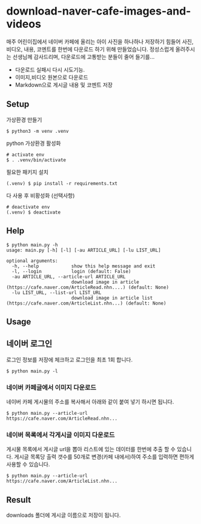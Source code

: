 # download-naver-cafe-images-and-videos

매주 어린이집에서 네이버 카페에 올리는 아이 사진을 하나하나 저장하기 힘들어 
사진, 비디오, 내용, 코멘트를 한번에 다운로드 하기 위해 만들었습니다.
정성스럽게 올려주시는 선생님께 감사드리며, 다운로드에 고통받는 분들이 줄어 들기를...  

 * 다운로드 실패시 다시 시도기능. 
 * 이미지,비디오 원본으로 다운로드
 * Markdown으로 게시글 내용 및 코멘트 저장

## Setup

가상환경 만들기

```
$ python3 -m venv .venv
```

python 가상환경 활성화

```commandline
# activate env
$ . .venv/bin/activate
```

필요한 패키지 설치

```commandline
(.venv) $ pip install -r requirements.txt
```

다 사용 후 비황성화 (선택사항)

```commandline
# deactivate env
(.venv) $ deactivate
```

## Help
```commandline
$ python main.py -h
usage: main.py [-h] [-l] [-au ARTICLE_URL] [-lu LIST_URL]

optional arguments:
  -h, --help            show this help message and exit
  -l, --login           login (default: False)
  -au ARTICLE_URL, --article-url ARTICLE_URL
                        download image in article (https://cafe.naver.com/ArticleRead.nhn....) (default: None)
  -lu LIST_URL, --list-url LIST_URL
                        download image in article list (https://cafe.naver.com/ArticleList.nhn...) (default: None)
```

## Usage

## 네이버 로그인
로그인 정보를 저장에 체크하고 로그인을 최초 1회 합니다.

```commandline
$ python main.py -l
```

### 네이버 카페글에서 이미지 다운로드
네이버 카페 게시물의 주소를 복사해서 아래와 같이 붙여 넣기 하시면 됩니다.

```commandline
$ python main.py --article-url https://cafe.naver.com/ArticleRead.nhn...
```

### 네이버 목록에서 각게시글 이미지 다운로드
게시물 목록에서 게시글 url을 뽑아 리스트에 있는 데이터를 한번에 추출 할 수 있습니다.
게시글 목록당 출력 갯수를 50개로 변경(카페 내에서)하여 주소를 입력하면 편하게 사용할 수 있습니다.

```commandline
$ python main.py --article-url https://cafe.naver.com/ArticleList.nhn...
```

## Result
downloads 폴더에 게시글 이름으로 저장이 됩니다.